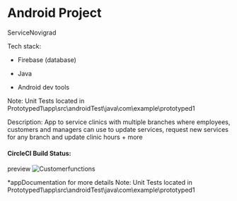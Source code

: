 #  Android Project
ServiceNovigrad

Tech stack: 

- Firebase (database)


- Java


- Android dev tools


Note: Unit Tests located in Prototyped1\app\src\androidTest\java\com\example\prototyped1

Description: App to service clinics with multiple branches where employees, customers and managers can use to update services, request new services for any branch and update clinic hours + more

#### CircleCI Build Status:
preview
![Customerfunctions](https://user-images.githubusercontent.com/56610056/208226050-facd4d63-7928-4ed2-9c5f-d1235d67ecf2.png)


*appDocumentation for more details
Note: Unit Tests located in Prototyped1\app\src\androidTest\java\com\example\prototyped1


